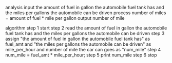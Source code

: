 analysis
input the amount of fuel in gallon the automobile fuel tank has and the miles per gallons the automobile can be driven
process number of miles = amount of fuel  *  mile per gallon
output number of mile

algorithm
step 1 start
step 2 read the amount of fuel in gallon the automobile fuel tank has and the miles per gallons the automobile can be driven
step 3 assign "the amount of fuel in gallon the automobile fuel tank has" as fuel_amt 
    and "the miles per gallons the automobile can be driven" as mile_per_hour
    and number of mile the car can goes as "num_mile"
step 4 num_mile = fuel_amt * mile_per_hour;
step 5 print num_mile
step 6 stop 
